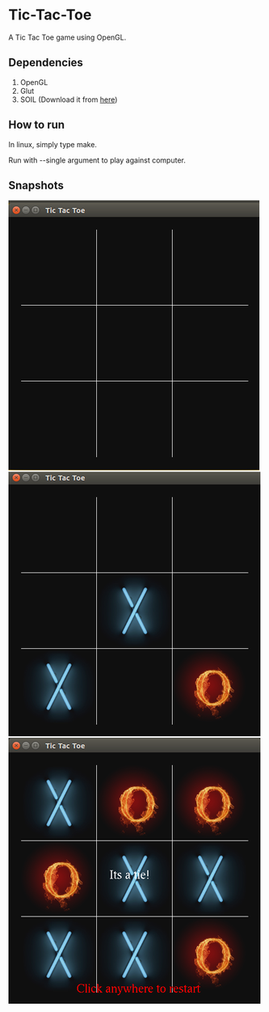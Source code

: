 # Tic-Tac-Toe
A Tic Tac Toe game using OpenGL.  
  
## Dependencies ##
1. OpenGL  
2. Glut  
3. SOIL (Download it from [here](http://www.lonesock.net/soil.html))
  
## How to run ##
In linux, simply type make.  
  
Run with --single argument to play against computer.  
  
## Snapshots ##  
![image](Snapshots/Initial.png)
![image](Snapshots/Middle.png)
![image](Snapshots/End.png)


